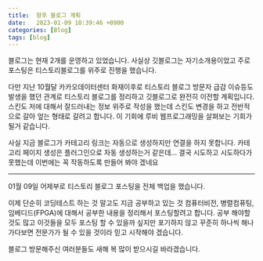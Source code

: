 ```yaml
---
title:  향후 블로그 계획
date:   2023-01-09 10:39:46 +0900
categories: [Blog]
tags: [blog]
---
```

블로그는 현재 2개를 운영하고 있었습니다. 사실상 깃블로그는 자기소개용이었고 주로 포스팅은 티스토리블로그를 위주로 진행을 했습니다.  

다만 지난 10월달 카카오데이터센터 화재이후로 티스토리 블로그 방문자 급감 이슈등도 발생을 했던 관계로 티스토리 블로그를 정리하고 깃블로그로 완전히 이전할 계획입니다. 스킨도 저에 대해서 잘드러내는 정보 위주로 작성을 했는데 스킨도 변경을 하고 전반적으로 갈아 엎는 형태로 갈려고 합니다. 이 기회에 루비 웹프로그래밍을 살펴보는 기회가 될거 같습니다.

사실 지금 블로그가 카테고리 링크는 자동으로 생성하지만 연결을 하지 못합니다. 카테고리 페이지 생성은 플러그인으로 자동 생성하는거 같은데... 결국 시도하고 시도하다가 못했는데 이번에는 꼭 작동하도록 만들어 봐야 겠네요

---

01월 09일
어제부로 티스토리 블로그 포스팅을 전체 백업을 했습니다.

이제 단순히 코딩테스트 하는 것 말고도 지금 공부하고 있는 것 컴퓨터비전, 병렬컴퓨팅, 임베디드(FPGA)에 대해서 공부한 내용을 정리해서 포스팅할려고 합니다. 공부 해야할 것도 많고 이것들을 모두 포스팅 할 수 있을까 싶지만 포기하지 않고 꾸준히 하나씩 해나가다보면 전문가가 될 수 있을 것이라 믿고 시작해야 겠습니다.

블로그 방문해주신 여러분들도 새해 복 많이 받으시길 바라겠습니다.